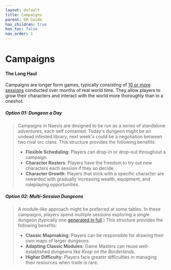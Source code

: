 ```yaml
---
layout: default
title: Campaigns
parent: GM Guide
has_children: true
has_toc: false
nav_order: 1
---
```


# Campaigns

#### The Long Haul

Campaigns are longer form games, typically consisting of [10 or more sessions](leveling_tables) conducted over months of real world time. They allow players to grow their characters and interact with the world more thoroughly than in a oneshot.

##### Option 01: Dungeon a Day

> Campaigns in Naevis are designed to be run as a series of standalone adventures, each self contained. Today's dungeon might be an undead infested library, next week's could be a negotiation between two rival orc clans. This structure provides the following benefits:
> 
> * **Flexible Scheduling**: Players can drop-in or drop-out throughout a campaign.
> * **Character Rosters**: Players have the freedom to try out new characters each session if they so decide.
> * **Character Growth**: Players that stick with a specific character are rewarded with gradually increasing wealth, equipment, and roleplaying opportunities.

##### Option 02: Multi-Session Dungeons

> A module-like approach might be preferred at some tables. In these campaigns, players spend multiple sessions exploring a single dungeon (typically one [generated in full](https://donjon.bin.sh/d20/dungeon/).) This structure provides the following benefits:
> 
> * **Classic Mapmaking**: Players can be responsible for drawing their own maps of larger dungeons.
> * **Adapting Classic Modules**: Game Masters can reuse well-established dungeons like *Keep on the Borderlands*.
> * **Higher Difficulty**: Players face greater difficulties in managing their resources when trade is rare.


